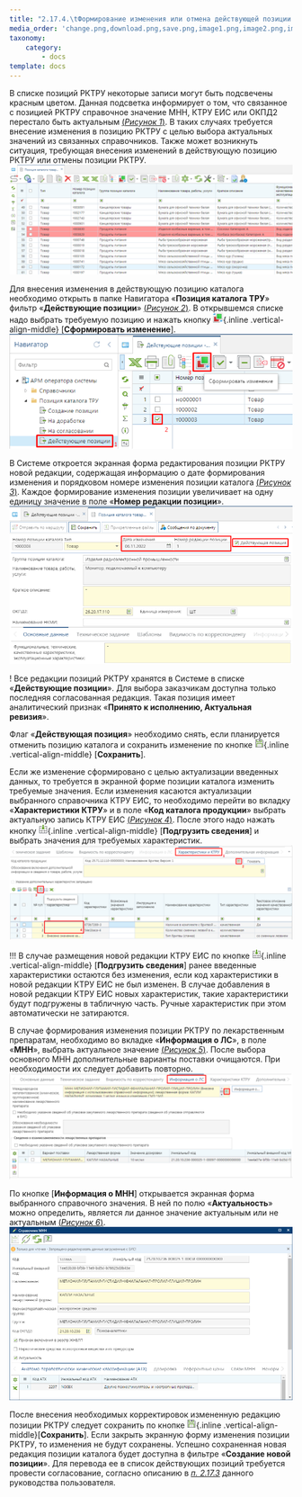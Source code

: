 ```yaml
---
title: "2.17.4.\tФормирование изменения или отмена действующей позиции каталога"
media_order: 'change.png,download.png,save.png,image1.png,image2.png,image3.png,image5.png,image6.png,image9.png'
taxonomy:
    category:
        - docs
template: docs
---
```


В списке позиций РКТРУ некоторые записи могут быть подсвечены красным цветом. Данная подсветка информирует о том, что связанное с позицией РКТРУ справочное значение МНН, КТРУ ЕИС или ОКПД2 перестало быть актуальным [(*Рисунок 1*)](#ris-01). В таких случаях требуется внесение изменения в позицию РКТРУ с целью выбора актуальных значений из связанных справочников. Также может возникнуть ситуация, требующая внесения изменений в действующую позицию РКТРУ или отмены позиции РКТРУ.
 ![Рисунок 1. Подсветка позиций, связанных с неактуальными данными](image1.png?id=ris-01)

Для внесения изменения в действующую позицию каталога необходимо открыть в папке Навигатора «**Позиция каталога ТРУ**» фильтр «**Действующие позиции**»  [(*Рисунок 2*)](#ris-02). В открывшемся списке надо выбрать требуемую позицию и нажать кнопку ![](change.png){.inline .vertical-align-middle} [**Сформировать изменение**].
 ![Рисунок 2. Кнопка формирования изменения](image2.png?id=ris-02)

В Системе откроется экранная форма редактирования позиции РКТРУ новой редакции, содержащая информацию о дате формирования изменения и порядковом номере изменения позиции каталога  [(*Рисунок 3*)](#ris-03). Каждое формирование изменения позиции увеличивает на одну единицу значение в поле «**Номер редакции позиции**».
 ![Рисунок 3. Изменение позиции каталога](image3.png?id=ris-03)

! Все редакции позиций РКТРУ хранятся в Системе в списке «**Действующие позиции**». Для выбора заказчикам доступна только последняя согласованная редакция. Такая позиция имеет аналитический признак «**Принято к исполнению, Актуальная ревизия**». 

Флаг «**Действующая позиция**» необходимо снять, если планируется отменить позицию каталога и сохранить изменение по кнопке ![](save.png){.inline .vertical-align-middle} [**Сохранить**].

Если же изменение сформировано с целью актуализации введенных данных, то требуется в экранной форме позиции каталога изменить требуемые значения. Если изменения касаются актуализации выбранного справочника КТРУ ЕИС, то необходимо перейти во вкладку «**Характеристики КТРУ**» и в поле «**Код каталога продукции**» выбрать актуальную запись КТРУ ЕИС  [(*Рисунок 4*)](#ris-04). После этого надо нажать кнопку ![](download.png){.inline .vertical-align-middle} [**Подгрузить сведения**] и выбрать значения для требуемых характеристик. 
 ![Рисунок 4. Выбор актуального значения КТРУ и его характеристик](image9.png?id=ris-04)
 
!!! В случае размещения новой редакции КТРУ ЕИС по кнопке ![](download.png){.inline .vertical-align-middle} [**Подгрузить сведения**] ранее введенные характеристики остаются без изменения, если код характеристики в новой редакции КТРУ ЕИС не был изменен. В случае добавления в новой редакции КТРУ ЕИС новых характеристик, такие характеристики будут подгружены в табличную часть. Ручные характеристик при этом автоматически не затираются.

В случае формирования изменения позиции РКТРУ по лекарственным препаратам, необходимо во вкладке «**Информация о ЛС**», в поле «**МНН**», выбрать актуальное значение  [(*Рисунок 5*)](#ris-05). После выбора основного МНН дополнительные варианты поставки очищаются. При необходимости их следует добавить повторно.
 ![Рисунок 5. Обновление информации о ЛС](image5.png?id=ris-05)

По кнопке [**Информация о МНН**] открывается экранная форма выбранного справочного значения. В ней по полю «**Актуальность**» можно определить, является ли данное значение актуальным или не актуальным  [(*Рисунок 6*)](#ris-06).
 ![Рисунок 6. Информация об актуальности связанного справочного значения ](image6.png?id=ris-06)

После внесения необходимых корректировок измененную редакцию позиции РКТРУ следует сохранить по кнопке ![](save.png){.inline .vertical-align-middle}[**Сохранить**]. Если закрыть экранную форму изменения позиции РКТРУ, то изменения не будут сохранены. Успешно сохраненная новая редакция позиции каталога будет доступна в фильтре «**Создание новой позиции**». Для перевода ее в список действующих позиций требуется провести согласование, согласно описанию в *[п. 2.17.3](/complex-operations/regionalnyi-katalog-tovarov-rabot-uslug/soglasovanie-pozicii-kataloga)* данного руководства пользователя.